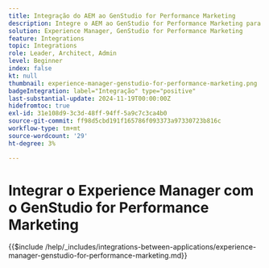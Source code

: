 ```yaml
---
title: Integração do AEM ao GenStudio for Performance Marketing
description: Integre o AEM ao GenStudio for Performance Marketing para acelerar a cadeia de fornecimento de conteúdo.
solution: Experience Manager, GenStudio for Performance Marketing
feature: Integrations
topic: Integrations
role: Leader, Architect, Admin
level: Beginner
index: false
kt: null
thumbnail: experience-manager-genstudio-for-performance-marketing.png
badgeIntegration: label="Integração" type="positive"
last-substantial-update: 2024-11-19T00:00:00Z
hidefromtoc: true
exl-id: 31e108d9-3c3d-48ff-94ff-5a9c7c3ca4b0
source-git-commit: ff98d5cbd191f165786f093373a97330723b816c
workflow-type: tm+mt
source-wordcount: '29'
ht-degree: 3%

---
```


# Integrar o Experience Manager com o GenStudio for Performance Marketing

{{$include /help/_includes/integrations-between-applications/experience-manager-genstudio-for-performance-marketing.md}}
